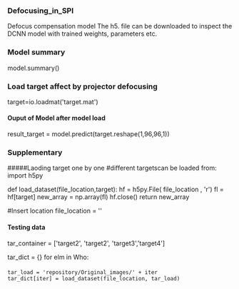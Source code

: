 ### Defocusing_in_SPI
Defocus compensation model
The h5. file can be downloaded to inspect the DCNN model with trained weights, parameters etc.

### Model summary 

model.summary()

### Load target affect by projector defocusing
target=io.loadmat('target.mat')

#### Ouput of Model after model load
   result_target = model.predict(target.reshape(1,96,96,1))







### Supplementary

#####Laoding target one by one 
#different targetscan be loaded from:
import h5py

def load_dataset(file_location,target):
    hf = h5py.File( file_location , 'r')
    fl = hf[target]
    new_array = np.array(fl)
    hf.close()
    return new_array

#Insert location
file_location = ''

#### Testing data
tar_container = ['target2',  'target2', 'target3','target4']

tar_dict = {}
for elm in Who:
####
    tar_load = 'repository/Original_images/' + iter
    tar_dict[iter] = load_dataset(file_location, tar_load)
   

